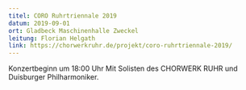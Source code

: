 ```yaml
---
titel: CORO Ruhrtriennale 2019
datum: 2019-09-01
ort: Gladbeck Maschinenhalle Zweckel
leitung: Florian Helgath
link: https://chorwerkruhr.de/projekt/coro-ruhrtriennale-2019/
---
```

Konzertbeginn um 18:00 Uhr
Mit Solisten des CHORWERK RUHR und Duisburger Philharmoniker.
